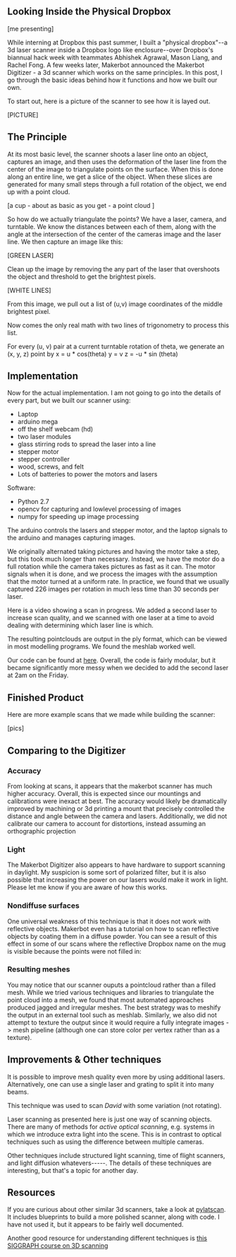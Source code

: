 <!--
meta--title--Inside the Physical Dropbox
meta--created--2013-09-03
meta--modified--2013-09-03
meta--status--in progress
-->

## Looking Inside the Physical Dropbox
<!--### The making of a simple 3d scanner-->

[me presenting]

While interning at Dropbox this past summer, I built a "physical dropbox"--a 3d
laser scanner inside a Dropbox logo like enclosure--over Dropbox's biannual
hack week with teammates Abhishek Agrawal, Mason Liang, and Rachel Fong.  A few
weeks later, Makerbot announced the Makerbot Digitizer - a 3d scanner which
works on the same principles.  In this post, I go through the basic ideas
behind how it functions and how we built our own.

To start out, here is a picture of the scanner to see how it is layed out.

[PICTURE]

## The Principle
At its most basic level, the scanner shoots a laser line onto an object,
captures an image, and then uses the deformation of the laser line from the
center of the image to triangulate points on the surface.  When this is done
along an entire line, we get a slice of the object.  When these slices are
generated for many small steps through a full rotation of the object, we end up
with a point cloud.

[a cup - about as basic as you get - a point cloud ]

So how do we actually triangulate the points?  We have a laser, camera, and
turntable.  We know the distances between each of them, along with the angle
at the intersection of the center of the cameras image and the laser line.  We
then capture an image like this:

[GREEN LASER]

Clean up the image by removing the any part of the laser that overshoots the
object and threshold to get the brightest pixels.

[WHITE LINES]

From this image, we pull out a list of (u,v) image coordinates of the middle
brightest pixel.

Now comes the only real math with two lines of trigonometry to process this
list.

For every (u, v) pair at a current turntable rotation of theta, we generate an (x, y, z) point by
x = u * cos(theta)
y = v
z = -u * sin (theta)


## Implementation

Now for the actual implementation.  I am not going to go into the details of
every part, but we built our scanner using:

+ Laptop
+ arduino mega
+ off the shelf webcam (hd)
+ two laser modules
+ glass stirring rods to spread the laser into a line
+ stepper motor
+ stepper controller
+ wood, screws, and felt
+ Lots of batteries to power the motors and lasers

Software:
+ Python 2.7
+ opencv for capturing and lowlevel processing of images
+ numpy for speeding up image processing

The arduino controls the lasers and stepper motor, and the laptop signals to
the arduino and manages capturing images.

We originally alternated taking pictures and having the motor take a step, but
this took much longer than necessary.  Instead, we have the motor do a full
rotation while the camera takes pictures as fast as it can.  The motor signals
when it is done, and we process the images with the assumption that the motor
turned at a uniform rate.  In practice, we found that we usually captured 226
images per rotation in much less time than 30 seconds per laser.

Here is a video showing a scan in progress.  We added a second laser to
increase scan quality, and we scanned with one laser at a time to avoid dealing
with determining which laser line is which.


The resulting pointclouds are output in the ply format, which can be viewed
in most modelling programs.  We found the meshlab worked well.

Our code can be found at [here](github.com/dmrd/physical-dropbox). Overall,
the code is fairly modular, but it became significantly more messy when we
decided to add the second laser at 2am on the Friday.

## Finished Product

Here are more example scans that we made while building the scanner:

[pics]

## Comparing to the Digitizer

### Accuracy
From looking at scans, it appears that the makerbot scanner has much higher
accuracy.  Overall, this is expected since our mountings and calibrations were
inexact at best.  The accuracy would likely be dramatically improved by
machining or 3d printing a mount that precisely controlled the distance and
angle between the camera and lasers.  Additionally, we did not calibrate our
camera to account for distortions, instead assuming an orthographic projection


### Light
The Makerbot Digitizer also appears to have hardware to support scanning in
daylight.  My suspicion is some sort of polarized filter, but it is also
possible that increasing the power on our lasers would make it work in light.
Please let me know if you are aware of how this works.


### Nondiffuse surfaces
One universal weakness of this technique is that it does not work with
reflective objects. Makerbot even has a tutorial on how to scan reflective
objects by coating them in a diffuse powder.  You can see a result of this
effect in some of our scans where the reflective Dropbox name on the mug is
visible because the points were not filled in:

### Resulting meshes
You may notice that our scanner ouputs a pointcloud rather than a filled mesh.
While we tried various techniques and libraries to triangulate the point cloud
into a mesh, we found that most automated approaches produced jagged and
irregular meshes.  The best strategy was to meshify the output in an external
tool such as meshlab.  Similarly, we also did not attempt to texture the output
since it would require a fully integrate images -> mesh pipeline (although one
can store color per vertex rather than as a texture).


## Improvements & Other techniques

It is possible to improve mesh quality even more by using additional lasers.
Alternatively, one can use a single laser and grating to split it into many
beams.

This technique was used to scan _David_ with some variation (not rotating).

Laser scanning as presented here is just one way of scanning objects.  There
are many of methods for _active optical scanning_, e.g. systems in which we
introduce extra light into the scene.  This is in contrast to optical
techniques such as using the difference between multiple cameras.

Other techniques include structured light scanning, time of flight scanners,
and light diffusion whatevers-----.  The details of these techniques are
interesting, but that's a topic for another day.

## Resources
If you are curious about other similar 3d scanners, take a look at
[pylatscan](https://github.com/mvhenten/pylatscan).  It includes blueprints to
build a more polished scanner, along with code.  I have not used it, but it
appears to be fairly well documented.

Another good resource for understanding different techniques is [this SIGGRAPH
course on 3D scanning](http://mesh.brown.edu/byo3d/slides.html)
